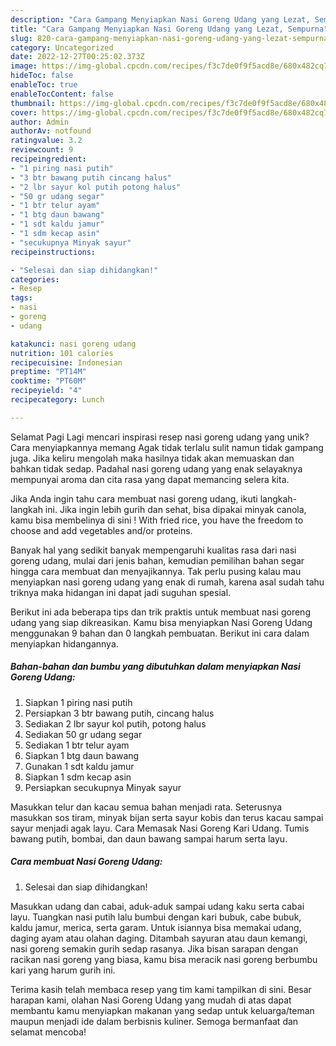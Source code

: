 ```yaml
---
description: "Cara Gampang Menyiapkan Nasi Goreng Udang yang Lezat, Sempurna"
title: "Cara Gampang Menyiapkan Nasi Goreng Udang yang Lezat, Sempurna"
slug: 820-cara-gampang-menyiapkan-nasi-goreng-udang-yang-lezat-sempurna
category: Uncategorized
date: 2022-12-27T00:25:02.373Z
image: https://img-global.cpcdn.com/recipes/f3c7de0f9f5acd8e/680x482cq70/nasi-goreng-udang-foto-resep-utama.jpg
hideToc: false
enableToc: true
enableTocContent: false
thumbnail: https://img-global.cpcdn.com/recipes/f3c7de0f9f5acd8e/680x482cq70/nasi-goreng-udang-foto-resep-utama.jpg
cover: https://img-global.cpcdn.com/recipes/f3c7de0f9f5acd8e/680x482cq70/nasi-goreng-udang-foto-resep-utama.jpg
author: Admin
authorAv: notfound
ratingvalue: 3.2
reviewcount: 9
recipeingredient:
- "1 piring nasi putih"
- "3 btr bawang putih cincang halus"
- "2 lbr sayur kol putih potong halus"
- "50 gr udang segar"
- "1 btr telur ayam"
- "1 btg daun bawang"
- "1 sdt kaldu jamur"
- "1 sdm kecap asin"
- "secukupnya Minyak sayur"
recipeinstructions:

- "Selesai dan siap dihidangkan!"
categories:
- Resep
tags:
- nasi
- goreng
- udang

katakunci: nasi goreng udang 
nutrition: 101 calories
recipecuisine: Indonesian
preptime: "PT14M"
cooktime: "PT60M"
recipeyield: "4"
recipecategory: Lunch

---
```



Selamat Pagi Lagi mencari inspirasi resep nasi goreng udang yang unik? Cara menyiapkannya memang Agak tidak terlalu sulit namun tidak gampang juga. Jika keliru mengolah maka hasilnya tidak akan memuaskan dan bahkan tidak sedap. Padahal nasi goreng udang yang enak selayaknya mempunyai aroma dan cita rasa yang dapat memancing selera kita.


Jika Anda ingin tahu cara membuat nasi goreng udang, ikuti langkah-langkah ini. Jika ingin lebih gurih dan sehat, bisa dipakai minyak canola, kamu bisa membelinya di sini ! With fried rice, you have the freedom to choose and add vegetables and/or proteins.

Banyak hal yang sedikit banyak mempengaruhi kualitas rasa dari nasi goreng udang, mulai dari jenis bahan, kemudian pemilihan bahan segar hingga cara membuat dan menyajikannya. Tak perlu pusing kalau mau menyiapkan nasi goreng udang yang enak di rumah, karena asal sudah tahu triknya maka hidangan ini dapat jadi suguhan spesial.


Berikut ini ada beberapa tips dan trik praktis untuk membuat nasi goreng udang yang siap dikreasikan. Kamu bisa menyiapkan Nasi Goreng Udang menggunakan 9 bahan dan 0 langkah pembuatan. Berikut ini cara dalam menyiapkan hidangannya.

<!--inarticleads1-->

##### Bahan-bahan dan bumbu yang dibutuhkan dalam menyiapkan Nasi Goreng Udang:

1. Siapkan 1 piring nasi putih
1. Persiapkan 3 btr bawang putih, cincang halus
1. Sediakan 2 lbr sayur kol putih, potong halus
1. Sediakan 50 gr udang segar
1. Sediakan 1 btr telur ayam
1. Siapkan 1 btg daun bawang
1. Gunakan 1 sdt kaldu jamur
1. Siapkan 1 sdm kecap asin
1. Persiapkan secukupnya Minyak sayur


Masukkan telur dan kacau semua bahan menjadi rata. Seterusnya masukkan sos tiram, minyak bijan serta sayur kobis dan terus kacau sampai sayur menjadi agak layu. Cara Memasak Nasi Goreng Kari Udang. Tumis bawang putih, bombai, dan daun bawang sampai harum serta layu. 

<!--inarticleads2-->

##### Cara membuat Nasi Goreng Udang:


1. Selesai dan siap dihidangkan!

Masukkan udang dan cabai, aduk-aduk sampai udang kaku serta cabai layu. Tuangkan nasi putih lalu bumbui dengan kari bubuk, cabe bubuk, kaldu jamur, merica, serta garam. Untuk isiannya bisa memakai udang, daging ayam atau olahan daging. Ditambah sayuran atau daun kemangi, nasi goreng semakin gurih sedap rasanya. Jika bisan sarapan dengan racikan nasi goreng yang biasa, kamu bisa meracik nasi goreng berbumbu kari yang harum gurih ini. 

Terima kasih telah membaca resep yang tim kami tampilkan di sini. Besar harapan kami, olahan Nasi Goreng Udang yang mudah di atas dapat membantu kamu menyiapkan makanan yang sedap untuk keluarga/teman maupun menjadi ide dalam berbisnis kuliner. Semoga bermanfaat dan selamat mencoba!
